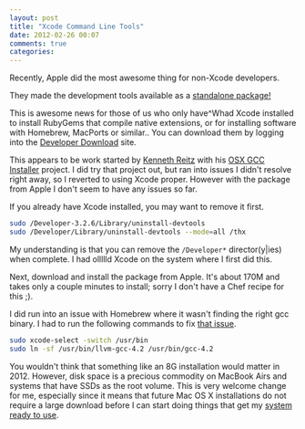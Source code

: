 ```yaml
---
layout: post
title: "Xcode Command Line Tools"
date: 2012-02-26 00:07
comments: true
categories:
---
```


Recently, Apple did the most awesome thing for non-Xcode developers.

They made the development tools available as a
[standalone package!](https://developer.apple.com/library/ios/#documentation/DeveloperTools/Conceptual/WhatsNewXcode/Articles/xcode_4_3.html)

This is awesome news for those of us who only have^Whad Xcode
installed to install RubyGems that compile native extensions, or for
installing software with Homebrew, MacPorts or similar.. You can
download them by logging into the
[Developer Download](https://developer.apple.com/downloads) site.

This appears to be work started by
[Kenneth Reitz](http://kennethreitz.com/xcode-gcc-and-homebrew.html)
with his
[OSX GCC Installer](https://github.com/kennethreitz/osx-gcc-installer/)
project. I did try that project out, but ran into issues I didn't
resolve right away, so I reverted to using Xcode proper. However with
the package from Apple I don't seem to have any issues so far.

If you already have Xcode installed, you may want to remove it first.

```sh
sudo /Developer-3.2.6/Library/uninstall-devtools
sudo /Developer/Library/uninstall-devtools --mode=all /thx
```

My understanding is that you can remove the `/Developer*`
director(y|ies) when complete. I had ollllld Xcode on the system where
I first did this.

Next, download and install the package from Apple. It's about 170M and
takes only a couple minutes to install; sorry I don't have a Chef
recipe for this ;).

I did run into an issue with Homebrew where it wasn't finding the
right gcc binary. I had to run the following commands to fix
[that issue](https://github.com/mxcl/homebrew/issues/10245).

```sh
sudo xcode-select -switch /usr/bin
sudo ln -sf /usr/bin/llvm-gcc-4.2 /usr/bin/gcc-4.2
```

You wouldn't think that something like an 8G installation would matter
in 2012. However, disk space is a precious commodity on MacBook Airs
and systems that have SSDs as the root volume. This is very welcome
change for me, especially since it means that future Mac OS X
installations do not require a large download before I can start doing
things that get my
[system ready to use](http://jtimberman.housepub.org/blog/2011/04/03/managing-my-workstations-with-chef/).
